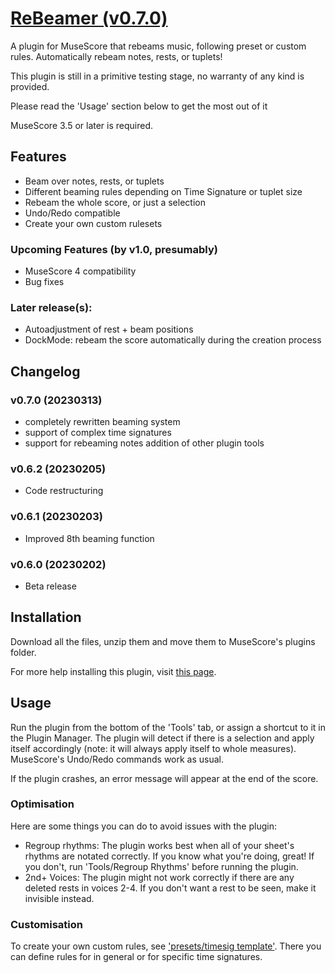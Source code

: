 # [ReBeamer (v0.7.0)](https://musescore.org/en/project/rebeamer)
A plugin for MuseScore that rebeams music, following preset or custom rules. Automatically rebeam notes, rests, or tuplets!

This plugin is still in a primitive testing stage, no warranty of any kind is provided.

Please read the 'Usage' section below to get the most out of it

MuseScore 3.5 or later is required.

## Features
 - Beam over notes, rests, or tuplets
 - Different beaming rules depending on Time Signature or tuplet size
 - Rebeam the whole score, or just a selection
 - Undo/Redo compatible
 - Create your own custom rulesets

### Upcoming Features (by v1.0, presumably)
- MuseScore 4 compatibility
- Bug fixes

### Later release(s):
- Autoadjustment of rest + beam positions
- DockMode: rebeam the score automatically during the creation process

## Changelog
### v0.7.0 (20230313)
- completely rewritten beaming system
- support of complex time signatures
- support for rebeaming notes
 addition of other plugin tools
### v0.6.2 (20230205)
- Code restructuring
 ### v0.6.1 (20230203)
 - Improved 8th beaming function
### v0.6.0 (20230202)
- Beta release

## Installation
Download all the files, unzip them and move them to MuseScore's plugins folder.

For more help installing this plugin, visit [this page](https://musescore.org/en/handbook/3/plugins#installation).

## Usage

Run the plugin from the bottom of the 'Tools' tab, or assign a shortcut to it in the Plugin Manager. The plugin will detect if there is a selection and apply itself accordingly (note: it will always apply itself to whole measures). MuseScore's Undo/Redo commands work as usual.

If the plugin crashes, an error message will appear at the end of the score.

### Optimisation
Here are some things you can do to avoid issues with the plugin:
* Regroup rhythms: The plugin works best when all of your sheet's rhythms are notated correctly. If you know what you're doing, great! If you don't, run 'Tools/Regroup Rhythms' before running the plugin.
* 2nd+ Voices: The plugin might not work correctly if there are any deleted rests in voices 2-4. If you don't want a rest to be seen, make it invisible instead.

### Customisation
To create your own custom rules, see ['presets/timesig template'](https://github.com/XiaoMigros/beam-over-rests/blob/main/presets/timesig%20template). There you can define rules for in general or for specific time signatures.

